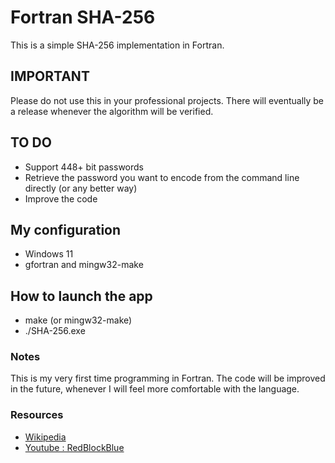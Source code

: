 # Fortran SHA-256

This is a simple SHA-256 implementation in Fortran.

## IMPORTANT 

Please do not use this in your professional projects. There will eventually be a release whenever the algorithm will be verified.

## TO DO

- Support 448+ bit passwords
- Retrieve the password you want to encode from the command line directly (or any better way)
- Improve the code

## My configuration

- Windows 11
- gfortran and mingw32-make

## How to launch the app

- make (or mingw32-make)
- ./SHA-256.exe

### Notes

This is my very first time programming in Fortran. The code will be improved in the future, whenever I will feel more comfortable with the language.


### Resources

- [Wikipedia](https://en.wikipedia.org/wiki/SHA-2)
- [Youtube : RedBlockBlue](https://youtu.be/orIgy2MjqrA?si=PqFuDR1SEsldb1oc)